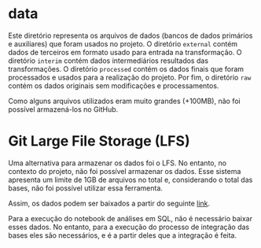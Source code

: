 # data
Este diretório representa os arquivos de dados (bancos de dados primários e auxiliares) que foram usados no projeto. O diretório ```external``` contém dados de terceiros em formato usado para entrada na transformação. O diretório ```interim``` contém dados intermediários resultados das transformações. O diretório ```processed``` contém os dados finais que foram processados e usados para a realização do projeto. Por fim, o diretório ```raw``` contém os dados originais sem modificações e processamentos.

Como alguns arquivos utilizados eram muito grandes (+100MB), não foi possível armazená-los no GitHub.

# Git Large File Storage (LFS)
Uma alternativa para armazenar os dados foi o LFS. No entanto, no contexto do projeto, não foi possível armazenar os dados. Esse sistema apresenta um limite de 1GB de arquivos no total e, considerando o total das bases, não foi possível utilizar essa ferramenta.

Assim, os dados podem ser baixados a partir do seguinte [link]().

Para a execução do notebook de análises em SQL, não é necessário baixar esses dados. No entanto, para a execução do processo de integração das bases eles são necessários, e é a partir deles que a integração é feita.
